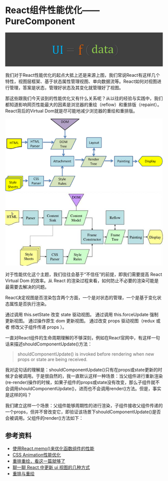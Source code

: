 # React组件性能优化——PureComponent

![](../assets/20191007211702.png)

我们对于React性能优化的起点大抵上还是来源上图，我们常说React有这样几个特性，视图层框架、基于状态属性管理视图、单向数据流等。React如何对视图进行管理，答案是状态，管理好状态及其变化就管理好了视图。

那这些跟我们今天谈到的性能优化又有什么关系呢？从以往的经验与实践中，我们都知道影响网页性能最大的因素是浏览器的重绘（reflow）和重排版（repaint）。React背后的Virtual Dom就是尽可能地减少浏览器的重绘和重排版。

![](../assets/chrome-rendering-process-eg.png)
![](../assets/firefox-rendering-process-eg.jpeg)

对于性能优化这个主题，我们往往会基于“不信任”的前提，即我们需要提高 React Virtual Dom 的效率。从 React 的渲染过程来看，如何防止不必要的渲染可能是最需要去解决的问题。

React决定视图是否渲染包含两个方面，一个是对状态的管理，一个是基于变化状态属性是否执行渲染。

通过调用 this.setState 改变 state 驱动视图。
通过调用 this.forceUpdate 强制更新视图。
通过操作原生 dom 更新视图。
通过改变 props 驱动视图（redux 或者 修改父子组件传递 props ）。

一直对React组件的生命周期理解的不够深刻，例如在React官网中，有这样一句话来描述shouldComponentUpdate()方法：
> shouldComponentUpdate() is invoked before rendering when new props or state are being received.

我对这句话的理解是：shouldComponentUpdate()只有在props或state更新的时候才会被调用。于是很自然的，我一直默认这样一种场景：当父组件进行重新渲染(re-render)操作的时候，如果子组件的props或state没有改变，那么子组件就不会调用shouldComponentUpdate()，进而也不会调用render()方法。但是，事实是这样的吗？

​ 我们建立这样一个场景：父组件能够周期性的进行渲染，子组件接收父组件传递的一个props，但并不曾改变它，即验证该场景下shouldComponentUpdate()是否会被调用。父组件的render()方法如下：



## 参考资料

* [使用React.memo()来优化函数组件的性能][1]
* [CSS Animation性能优化][2]
* [重排重绘，看这一篇就够了][3]
* [聊一聊 React 中更新 ui 视图的几种方式][5]
* [重排与重绘][4]

[1]: https://juejin.im/post/5c8edf626fb9a0710d65c7fc
[2]: https://github.com/amfe/article/issues/47
[3]: https://juejin.im/entry/582f16fca22b9d006b7afd89
[5]: https://juejin.im/post/5bb9c932f265da0aca332226
[4]: https://imweb.io/topic/5c2206a7611a25cc7bf1d848
